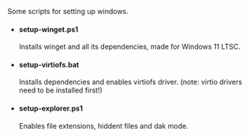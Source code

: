 Some scripts for setting up windows.

- #### setup-winget.ps1
  Installs winget and all its dependencies, made for Windows 11 LTSC.
- #### setup-virtiofs.bat
  Installs dependencies and enables virtiofs driver. (note: virtio drivers need to be installed first!)
- #### setup-explorer.ps1
  Enables file extensions, hiddent files and dak mode.